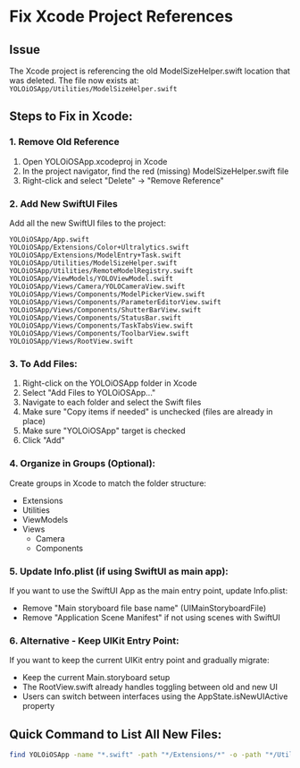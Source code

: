 # Fix Xcode Project References

## Issue
The Xcode project is referencing the old ModelSizeHelper.swift location that was deleted. The file now exists at:
`YOLOiOSApp/Utilities/ModelSizeHelper.swift`

## Steps to Fix in Xcode:

### 1. Remove Old Reference
1. Open YOLOiOSApp.xcodeproj in Xcode
2. In the project navigator, find the red (missing) ModelSizeHelper.swift file
3. Right-click and select "Delete" → "Remove Reference"

### 2. Add New SwiftUI Files
Add all the new SwiftUI files to the project:

```
YOLOiOSApp/App.swift
YOLOiOSApp/Extensions/Color+Ultralytics.swift
YOLOiOSApp/Extensions/ModelEntry+Task.swift
YOLOiOSApp/Utilities/ModelSizeHelper.swift
YOLOiOSApp/Utilities/RemoteModelRegistry.swift
YOLOiOSApp/ViewModels/YOLOViewModel.swift
YOLOiOSApp/Views/Camera/YOLOCameraView.swift
YOLOiOSApp/Views/Components/ModelPickerView.swift
YOLOiOSApp/Views/Components/ParameterEditorView.swift
YOLOiOSApp/Views/Components/ShutterBarView.swift
YOLOiOSApp/Views/Components/StatusBar.swift
YOLOiOSApp/Views/Components/TaskTabsView.swift
YOLOiOSApp/Views/Components/ToolbarView.swift
YOLOiOSApp/Views/RootView.swift
```

### 3. To Add Files:
1. Right-click on the YOLOiOSApp folder in Xcode
2. Select "Add Files to YOLOiOSApp..."
3. Navigate to each folder and select the Swift files
4. Make sure "Copy items if needed" is unchecked (files are already in place)
5. Make sure "YOLOiOSApp" target is checked
6. Click "Add"

### 4. Organize in Groups (Optional):
Create groups in Xcode to match the folder structure:
- Extensions
- Utilities  
- ViewModels
- Views
  - Camera
  - Components

### 5. Update Info.plist (if using SwiftUI as main app):
If you want to use the SwiftUI App as the main entry point, update Info.plist:
- Remove "Main storyboard file base name" (UIMainStoryboardFile)
- Remove "Application Scene Manifest" if not using scenes with SwiftUI

### 6. Alternative - Keep UIKit Entry Point:
If you want to keep the current UIKit entry point and gradually migrate:
- Keep the current Main.storyboard setup
- The RootView.swift already handles toggling between old and new UI
- Users can switch between interfaces using the AppState.isNewUIActive property

## Quick Command to List All New Files:
```bash
find YOLOiOSApp -name "*.swift" -path "*/Extensions/*" -o -path "*/Utilities/*" -o -path "*/ViewModels/*" -o -path "*/Views/*" -o -name "App.swift" | grep -v ".xcodeproj" | sort
```